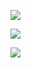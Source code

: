 [<img src="https://img.shields.io/badge/вконтакте-%232E87FB.svg?&style=for-the-badge&logo=vk&logoColor=white"/>](https://vk.com/club224388965)

[<img src="https://img.shields.io/website-up-down-green-red/http/monip.org.svg"/>](https://kinza-agency.ru/)

<img src="https://komarev.com/ghpvc/?username=kinza-dv" />
